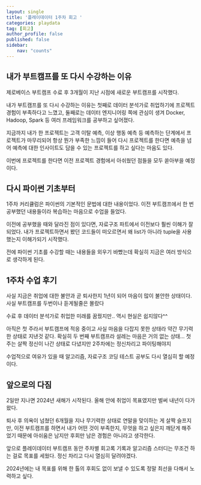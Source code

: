 ```yaml
---
layout: single
title: '플레이데이터 1주차 회고 '
categories: playdata
tag: [회고]
author_profile: false
published: false
sidebar:
    nav: "counts"
---
```



## 내가 부트캠프를 또 다시 수강하는 이유

제로베이스 부트캠프 수료 후 3개월이 지난 시점에 새로운 부트캠프를 시작했다.

내가 부트캠프를 또 다시 수강하는 이유는 첫째로 데이터 분석가로 취업하기에 프로젝트 경험이 부족하다고 느꼈고, 둘째로는 데이터 엔지니어링 쪽에 관심이 생겨 Docker, Hadoop, Spark 등 여러 프레임워크를 공부하고 싶어졌다.

지금까지 내가 한 프로젝트는 고객 이탈 예측, 이상 행동 예측 등 예측하는 단계에서 프로젝트가 마무리되어 항상 뭔가 부족한 느낌이 들어 다시 프로젝트를 한다면 예측을 넘어 예측에 대한 인사이트도 담을 수 있는 프로젝트를 하고 싶다는 마음도 있다.

이번에 프로젝트를 한다면 이전 프로젝트 경험에서 아쉬웠던 점들을 모두 쏟아부을 예정이다.

## 다시 파이썬 기초부터 
1주차 커리큘럼은 파이썬의 기본적인 문법에 대한 내용이었다. 이전 부트캠프에서 한 번 공부했던 내용들이라 복습하는 마음으로 수업을 들었다.

이전에 공부했을 때와 달라진 점이 있다면, 자료구조 파트에서 이전보다 훨씬 이해가 잘 되었다. 내가 프로젝트하면서 봤던 코드들이 떠오르면서 왜 list가 아니라 tuple을 사용했는지 이해가되기 시작했다.

전에 파이썬 기초를 수강할 때는 내용들을 외우기 바빴는데 확실히 지금은 여러 방식으로 생각하게 된다. 

## 1주차 수업 후기

사실 지금은 취업에 대한 불안과 곧 퇴사한지 1년이 되어 마음이 많이 불안한 상태이다. 사실 부트캠프를 두번이나 듣게될줄은 몰랐다 

수료 후 데이터 분석가로 취업한 미래를 꿈꿨지만.. 역시 현실은 쉽지않다^^ 

아직은 첫 주라서 부트캠프에 적응 중이고 사실 마음을 다잡지 못한 상태라 약간 무기력한 상태로 지낸것 같다.  확실히 두 번째 부트캠프라 설레는 마음은 거의 없는 상태... 첫 주는 살짝 정신이 나간 상태로 다녔지만 2주차에는 정신차리고 파이팅해야지

수업적으로 여유가 있을 때 알고리즘, 자료구조 코딩 테스트 공부도 다시 열심히 할 예정이다.

## 앞으로의 다짐
2일만 지나면 2024년 새해가 시작된다. 올해 안에 취업이 목표였지만 벌써 내년이 다가왔다.

퇴사 후 의욕이 넘쳤던 6개월을 지나 무기력한 상태로 연말을 맞이하는 게 살짝 슬프지만, 이전 부트캠프를 하면서 내가 어떤 것이 부족한지, 무엇을 하고 싶은지 깨닫게 해주었기 때문에 아쉬움은 남지만 후회만 남은 경험은 아니라고 생각한다.

앞으로 플레이데이터 부트캠프 동안 주차별 회고록 기록과 알고리즘 스터디는 무조건 하는 걸로 목표를 세웠다. 정신 차리고 다시 열심히 달려야겠다.

2024년에는 내 목표를 위해 한 톨의 후회도 없이 보낼 수 있도록 정말 최선을 다해서 노력하고 싶다.